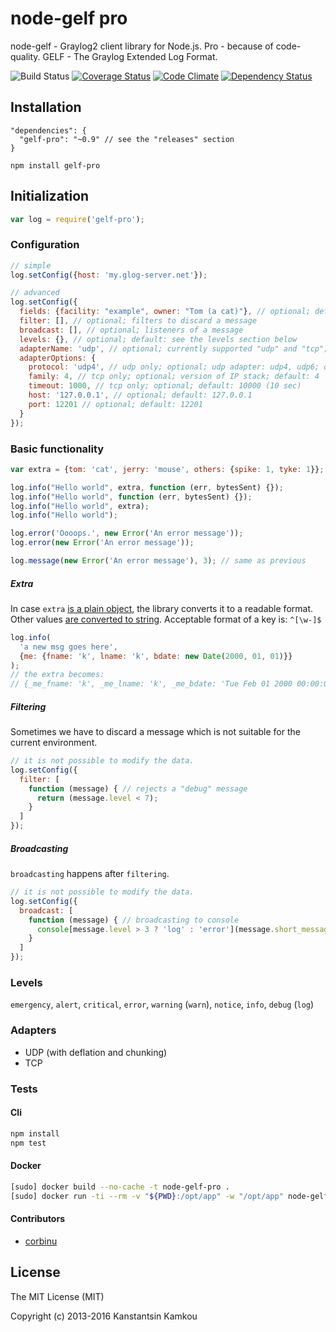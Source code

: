 node-gelf pro
====================
node-gelf - Graylog2 client library for Node.js. Pro - because of code-quality. GELF - The Graylog Extended Log Format.

![Build Status](https://travis-ci.org/kkamkou/node-gelf-pro.svg?branch=master)
[![Coverage Status](https://coveralls.io/repos/github/kkamkou/node-gelf-pro/badge.svg?branch=master)](https://coveralls.io/github/kkamkou/node-gelf-pro?branch=master)
[![Code Climate](https://codeclimate.com/github/kkamkou/node-gelf-pro/badges/gpa.svg)](https://codeclimate.com/github/kkamkou/node-gelf-pro)
[![Dependency Status](https://www.versioneye.com/user/projects/56eca2764fb9b0000e68bce1/badge.svg?style=flat)](https://www.versioneye.com/user/projects/56eca2764fb9b0000e68bce1)

## Installation
```
"dependencies": {
  "gelf-pro": "~0.9" // see the "releases" section
}
```
```npm install gelf-pro```

## Initialization
```javascript
var log = require('gelf-pro');
```

### Configuration
```javascript
// simple
log.setConfig({host: 'my.glog-server.net'});

// advanced
log.setConfig({
  fields: {facility: "example", owner: "Tom (a cat)"}, // optional; default fields for all messages
  filter: [], // optional; filters to discard a message
  broadcast: [], // optional; listeners of a message
  levels: {}, // optional; default: see the levels section below
  adapterName: 'udp', // optional; currently supported "udp" and "tcp"; default: udp
  adapterOptions: {
    protocol: 'udp4', // udp only; optional; udp adapter: udp4, udp6; default: udp4
    family: 4, // tcp only; optional; version of IP stack; default: 4
    timeout: 1000, // tcp only; optional; default: 10000 (10 sec)
    host: '127.0.0.1', // optional; default: 127.0.0.1
    port: 12201 // optional; default: 12201
  }
});
```

### Basic functionality
```javascript
var extra = {tom: 'cat', jerry: 'mouse', others: {spike: 1, tyke: 1}};

log.info("Hello world", extra, function (err, bytesSent) {});
log.info("Hello world", function (err, bytesSent) {});
log.info("Hello world", extra);
log.info("Hello world");

log.error('Oooops.', new Error('An error message'));
log.error(new Error('An error message'));

log.message(new Error('An error message'), 3); // same as previous
```

##### Extra
In case `extra` [is a plain object](https://lodash.com/docs#isPlainObject),
the library converts it to a readable format. Other values [are converted to string](https://lodash.com/docs#toString).
Acceptable format of a key is: `^[\w-]$`
```javascript
log.info(
  'a new msg goes here',
  {me: {fname: 'k', lname: 'k', bdate: new Date(2000, 01, 01)}}
);
// the extra becomes:
// {_me_fname: 'k', _me_lname: 'k', _me_bdate: 'Tue Feb 01 2000 00:00:00 GMT+0100 (CET)'}
```

##### Filtering
Sometimes we have to discard a message which is not suitable for the current environment.
```javascript
// it is not possible to modify the data.
log.setConfig({
  filter: [
    function (message) { // rejects a "debug" message
      return (message.level < 7);
    }
  ]
});
```

##### Broadcasting
`broadcasting` happens after `filtering`.

```javascript
// it is not possible to modify the data.
log.setConfig({
  broadcast: [
    function (message) { // broadcasting to console
      console[message.level > 3 ? 'log' : 'error'](message.short_message, message);
    }
  ]
});
```

### Levels
`emergency`, `alert`, `critical`, `error`, `warning` (`warn`), `notice`, `info`, `debug` (`log`)

### Adapters

- UDP (with deflation and chunking)
- TCP

### Tests
#### Cli
```bash
npm install
npm test
```

#### Docker
```bash
[sudo] docker build --no-cache -t node-gelf-pro .
[sudo] docker run -ti --rm -v "${PWD}:/opt/app" -w "/opt/app" node-gelf-pro
```

#### Contributors

- [corbinu](https://github.com/corbinu)

## License
The MIT License (MIT)

Copyright (c) 2013-2016 Kanstantsin Kamkou
